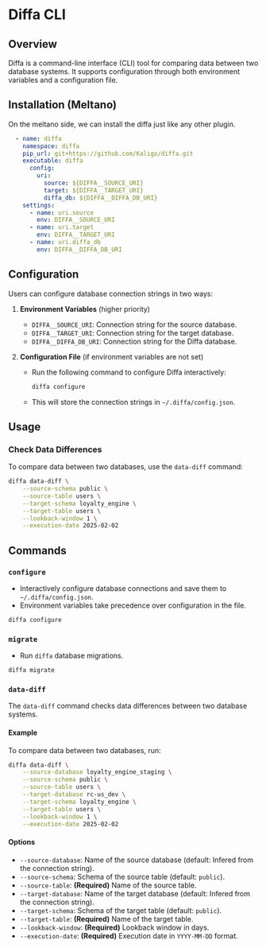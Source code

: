 # Diffa CLI

## Overview
Diffa is a command-line interface (CLI) tool for comparing data between two database systems. It supports configuration through both environment variables and a configuration file.

## Installation (Meltano)

On the meltano side, we can install the diffa just like any other plugin.

```yaml
  - name: diffa
    namespace: diffa
    pip_url: git+https://github.com/Kaligo/diffa.git
    executable: diffa
      config:
        uri:
          source: ${DIFFA__SOURCE_URI}
          target: ${DIFFA__TARGET_URI}
          diffa_db: ${DIFFA__DIFFA_DB_URI}
    settings:
      - name: uri.source
        env: DIFFA__SOURCE_URI
      - name: uri.target
        env: DIFFA__TARGET_URI
      - name: uri.diffa_db
        env: DIFFA__DIFFA_DB_URI
```

## Configuration

Users can configure database connection strings in two ways:

1. **Environment Variables** (higher priority)
   - `DIFFA__SOURCE_URI`: Connection string for the source database.
   - `DIFFA__TARGET_URI`: Connection string for the target database.
   - `DIFFA__DIFFA_DB_URI`: Connection string for the Diffa database.

2. **Configuration File** (if environment variables are not set)
   - Run the following command to configure Diffa interactively:

     ```sh
     diffa configure
     ```

   - This will store the connection strings in `~/.diffa/config.json`.

## Usage

### Check Data Differences

To compare data between two databases, use the `data-diff` command:

```sh
diffa data-diff \
    --source-schema public \
    --source-table users \
    --target-schema loyalty_engine \
    --target-table users \
    --lookback-window 1 \
    --execution-date 2025-02-02
```

## Commands

### `configure`

- Interactively configure database connections and save them to `~/.diffa/config.json`.
- Environment variables take precedence over configuration in the file. 

```sh
diffa configure
```

### `migrate`

- Run `diffa` database migrations.

```sh
diffa migrate
```

### `data-diff`

The `data-diff` command checks data differences between two database systems.

#### Example

To compare data between two databases, run:

```sh
diffa data-diff \
    --source-database loyalty_engine_staging \
    --source-schema public \
    --source-table users \
    --target-database rc-us_dev \
    --target-schema loyalty_engine \
    --target-table users \
    --lookback-window 1 \
    --execution-date 2025-02-02
```

#### Options
- `--source-database`: Name of the source database (default: Infered from the connection string).
- `--source-schema`: Schema of the source table (default: `public`).
- `--source-table`: **(Required)** Name of the source table.
- `--target-database`: Name of the target database (default: Infered from the connection string).
- `--target-schema`: Schema of the target table (default: `public`).
- `--target-table`: **(Required)** Name of the target table.
- `--lookback-window`: **(Required)** Lookback window in days.
- `--execution-date`: **(Required)** Execution date in `YYYY-MM-DD` format.
